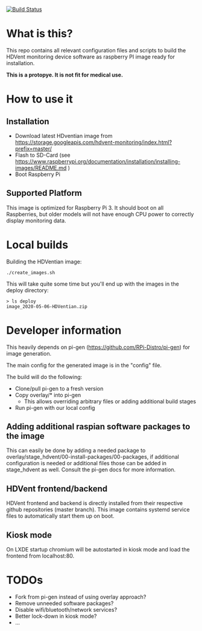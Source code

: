 [![Build Status](https://travis-ci.org/HDventilator/mon-os-image.svg?branch=master)](https://travis-ci.org/HDventilator/mon-os-image)
# What is this?

This repo contains all relevant configuration files and scripts to build the HDVent monitoring device software
as raspberry PI image ready for installation.

**This is a protopye. It is not fit for medical use.**

# How to use it

## Installation

* Download latest HDventian image from https://storage.googleapis.com/hdvent-monitoring/index.html?prefix=master/
* Flash to SD-Card (see https://www.raspberrypi.org/documentation/installation/installing-images/README.md )
* Boot Raspberry Pi

## Supported Platform

This image is optimized for Raspberry Pi 3. It should boot on all Raspberries, but older models will not have enough CPU power to correctly display monitoring data.

# Local builds

Building the HDVentian image:
```
./create_images.sh
```

This will take quite some time but you'll end up with the images in the deploy directory:
```
> ls deploy
image_2020-05-06-HDVentian.zip
```

# Developer information
This heavily depends on pi-gen (https://github.com/RPi-Distro/pi-gen) for image generation.

The main config for the generated image is in the "config" file.

The build will do the following:
* Clone/pull pi-gen to a fresh version
* Copy overlay/\* into pi-gen
  * This allows overriding arbitrary files or adding additional build stages
* Run pi-gen with our local config

## Adding additional raspian software packages to the image

This can easily be done by adding a needed package to overlay/stage_hdvent/00-install-packages/00-packages,
if additional configuration is needed or additional files those can be added in stage_hdvent as well.
Consult the pi-gen docs for more information.

## HDVent frontend/backend

HDVent frontend and backend is directly installed from their respective github repositories (master branch).
This image contains systemd service files to automatically start them up on boot.

## Kiosk mode

On LXDE startup chromium will be autostarted in kiosk mode and load the frontend from localhost:80.

# TODOs

* Fork from pi-gen instead of using overlay approach?
* Remove unneeded software packages?
* Disable wifi/bluetooth/network services?
* Better lock-down in kiosk mode?
* ...
